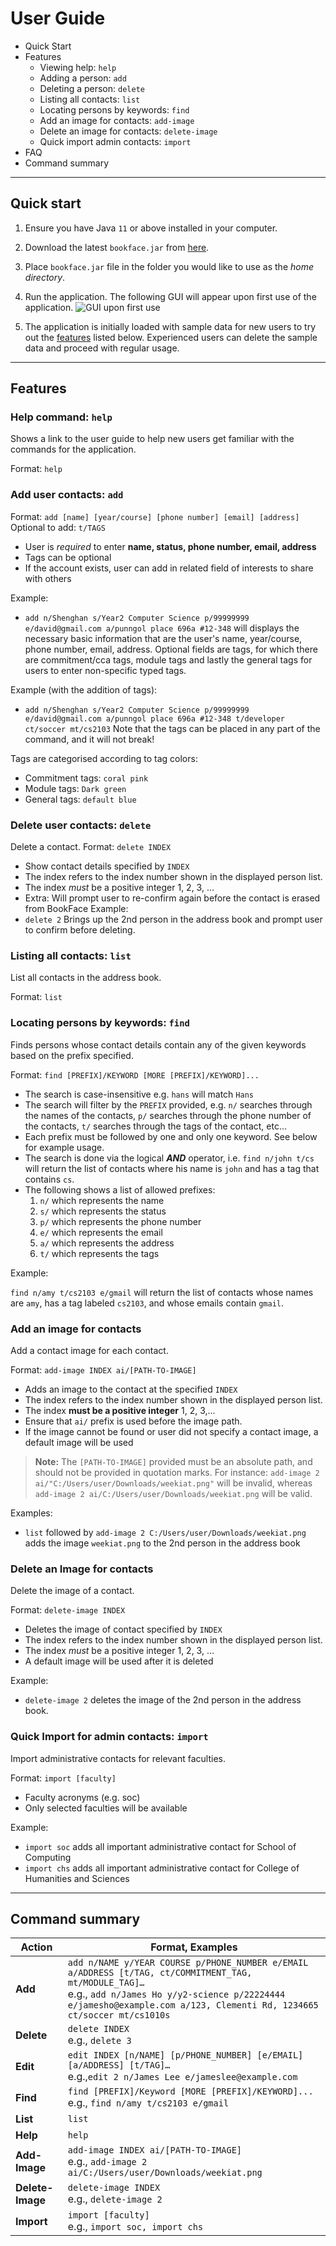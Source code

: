 # User Guide

* Quick Start
* Features
  * Viewing help: `help`
  * Adding a person: `add`
  * Deleting a person: `delete`
  * Listing all contacts: `list`
  * Locating persons by keywords: `find`
  * Add an image for contacts: `add-image`
  * Delete an image for contacts: `delete-image`
  * Quick import admin contacts: `import`
* FAQ
* Command summary

---

## Quick start

1. Ensure you have Java `11` or above installed in your computer.
2. Download the latest `bookface.jar` from [here](https://github.com/AY2223S2-CS2103-F11-4/tp/releases).
3. Place `bookface.jar` file in the folder you would like to use as the *home directory*.
4. Run the application. The following GUI will appear upon first use of the application. 
![GUI upon first use](images/GUIOnInitialUsage.png)
   
5. The application is initially loaded with sample data for new users to try out the [features](#Features) listed below.
Experienced users can delete the sample data and proceed with regular usage.
   
---

## Features

### Help command: `help`

Shows a link to the user guide to help new users get familiar with the commands for the application.

Format: `help`

### Add user contacts: `add`

Format: `add [name] [year/course] [phone number] [email] [address]` Optional to add: `t/TAGS`

* User is *required* to enter **name, status, phone number, email, address**
* Tags can be optional
* If the account exists, user can add in related field of interests to share with others

Example:
* `add n/Shenghan s/Year2 Computer Science p/99999999 e/david@gmail.com a/punngol place 696a #12-348` will displays the
  necessary basic information that are the user's name, year/course, phone number, email, address. Optional fields are tags,
  for which there are commitment/cca tags, module tags and lastly the general tags for users to enter non-specific typed tags.

Example (with the addition of tags):
* `add n/Shenghan s/Year2 Computer Science p/99999999 e/david@gmail.com a/punngol place 696a #12-348 t/developer ct/soccer
  mt/cs2103` Note that the tags can be placed in any part of the command, and it will not break!

Tags are categorised according to tag colors:
* Commitment tags: `coral pink`
* Module tags: `Dark green`
* General tags: `default blue`

### Delete user contacts: `delete`

Delete a contact.
Format: `delete INDEX`

* Show contact details specified by `INDEX`
* The index refers to the index number shown in the displayed person list.
* The index *must* be a positive integer 1, 2, 3, …
* Extra: Will prompt user to re-confirm again before the contact is erased from BookFace
  Example:
* `delete 2` Brings up the 2nd person in the address book and prompt user to confirm before deleting.

### Listing all contacts: `list`

List all contacts in the address book.

Format: `list`

### Locating persons by keywords: `find`

Finds persons whose contact details contain any of the given keywords based on the
prefix specified.

Format: `find [PREFIX]/KEYWORD [MORE [PREFIX]/KEYWORD]...`

* The search is case-insensitive e.g. `hans` will match `Hans`
* The search will filter by the `PREFIX` provided, e.g. `n/` searches through the
  names of the contacts, `p/` searches through the phone number of the contacts, `t/`
  searches through the tags of the contact, etc...
* Each prefix must be followed by one and only one keyword. See below for example usage.
* The search is done via the logical ***AND*** operator, i.e. `find n/john t/cs` will return
  the list of contacts where his name is `john` and has a tag that contains `cs`.
* The following shows a list of allowed prefixes:
  1. `n/` which represents the name
  2. `s/` which represents the status
  3. `p/` which represents the phone number
  4. `e/` which represents the email
  5. `a/` which represents the address
  6. `t/` which represents the tags

Example:

`find n/amy t/cs2103 e/gmail` will return the list of contacts whose names are `amy`,
has a tag labeled `cs2103`, and whose emails contain `gmail`.

### Add an image for contacts

Add a contact image for each contact.

Format: `add-image INDEX ai/[PATH-TO-IMAGE]`

* Adds an image to the contact at the specified `INDEX`
* The index refers to the index number shown in the displayed person list.
* The index **must be a positive integer** 1, 2, 3,...
* Ensure that `ai/` prefix is used before the image path.
* If the image cannot be found or user did not specify a contact image, a default image will be used

> **Note:** The `[PATH-TO-IMAGE]` provided must be an absolute path, and should not be provided in quotation marks.
> For instance: `add-image 2 ai/"C:/Users/user/Downloads/weekiat.png"` will be invalid, whereas 
> `add-image 2 ai/C:/Users/user/Downloads/weekiat.png` will be valid.

Examples:

* `list` followed by `add-image 2 C:/Users/user/Downloads/weekiat.png` adds the image `weekiat.png` to the 2nd person in the address book

### Delete an Image for contacts

Delete the image of a contact.

Format: `delete-image INDEX`

* Deletes the image of contact specified by `INDEX`
* The index refers to the index number shown in the displayed person list.
* The index *must* be a positive integer 1, 2, 3, …
* A default image will be used after it is deleted

Example:
* `delete-image 2` deletes the image of the 2nd person in the address book.

### Quick Import for admin contacts: `import`

Import administrative contacts for relevant faculties.

Format: `import [faculty]`

* Faculty acronyms (e.g. soc)
* Only selected faculties will be available

Example:

* `import soc` adds all important administrative contact for School of Computing
* `import chs` adds all important administrative contact for College of Humanities and Sciences

---

## Command summary

| Action           | Format, Examples                                                                                                                                                                                                                   |
|------------------|------------------------------------------------------------------------------------------------------------------------------------------------------------------------------------------------------------------------------------|
| **Add**          | `add n/NAME y/YEAR COURSE p/PHONE_NUMBER e/EMAIL a/ADDRESS [t/TAG, ct/COMMITMENT_TAG, mt/MODULE_TAG]…​` <br> e.g., `add n/James Ho y/y2-science p/22224444 e/jamesho@example.com a/123, Clementi Rd, 1234665 ct/soccer mt/cs1010s` |
| **Delete**       | `delete INDEX`<br> e.g., `delete 3`                                                                                                                                                                                                |
| **Edit**         | `edit INDEX [n/NAME] [p/PHONE_NUMBER] [e/EMAIL] [a/ADDRESS] [t/TAG]…​`<br> e.g.,`edit 2 n/James Lee e/jameslee@example.com`                                                                                                        |
| **Find**         | `find [PREFIX]/Keyword [MORE [PREFIX]/KEYWORD]...`<br> e.g., `find n/amy t/cs2103 e/gmail`                                                                                                                                         |
| **List**         | `list`                                                                                                                                                                                                                             |
| **Help**         | `help`                                                                                                                                                                                                                             |
| **Add-Image**    | `add-image INDEX ai/[PATH-TO-IMAGE]` <br> e.g., `add-image 2 ai/C:/Users/user/Downloads/weekiat.png`                                                                                                                               |
| **Delete-Image** | `delete-image INDEX` <br> e.g.,  `delete-image 2`                                                                                                                                                                                  |                                                                                                                       |
| **Import**       | `import [faculty]` <br> e.g.,  `import soc, import chs`                                                                                                                                                                            |

